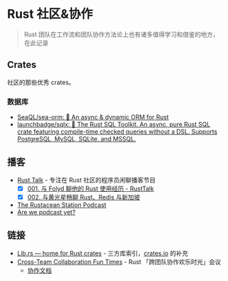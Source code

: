 # Rust 社区&协作

> Rust 团队在工作流和团队协作方法论上也有诸多值得学习和借鉴的地方，在此记录

## Crates
社区的那些优秀 crates。

### 数据库
- [SeaQL/sea-orm: 🐚 An async & dynamic ORM for Rust](https://github.com/SeaQL/sea-orm)
- [launchbadge/sqlx: 🧰 The Rust SQL Toolkit. An async, pure Rust SQL crate featuring compile-time checked queries without a DSL. Supports PostgreSQL, MySQL, SQLite, and MSSQL.](https://github.com/launchbadge/sqlx)

## 播客
- [Rust Talk](https://github.com/RustTalk/rusttalk.github.io) - 专注在 Rust 社区的程序员闲聊播客节目
	- [x] [001. 与 Folyd 聊他的 Rust 使用经历 - RustTalk](https://www.xiaoyuzhoufm.com/episode/61effdd0c999d90198f1ba90?s=eyJ1IjogIjVlN2RkYTkwMGE3YmQ4MDljMmU4N2MxMSJ9)
	- [x] [002. 与黄光星畅聊 Rust、Redis 与新加坡](https://www.xiaoyuzhoufm.com/episode/61fa9540c120ae716dbddd36)
- [The Rustacean Station Podcast](https://rustacean-station.org/)
- [Are we podcast yet?](https://arewepodcastyet.com/)

## 链接
- [Lib.rs — home for Rust crates](https://lib.rs/) - 三方库索引，[crates.io](https://crates.io/) 的补充
- [Cross-Team Collaboration Fun Times](https://rust-ctcft.github.io/ctcft/) - Rust 「跨团队协作欢乐时光」会议
  - [协作文档](https://hackmd.io/@rust-ctcft)

